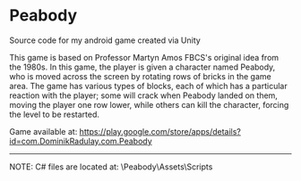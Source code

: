 # Peabody
Source code for my android game created via Unity

This game is based on Professor Martyn Amos FBCS's original idea from the 1980s. 
In this game, the player is given a character named Peabody, who is moved across the screen by rotating rows of bricks in the game area. 
The game has various types of blocks, each of which has a particular reaction with the player; 
some will crack when Peabody landed on them, moving the player one row lower, while others can kill the character, forcing the level to be restarted.

Game available at: https://play.google.com/store/apps/details?id=com.DominikRadulay.com.Peabody


-----------------------------------------------
NOTE: 
C# files are located at: \Peabody\Assets\Scripts
